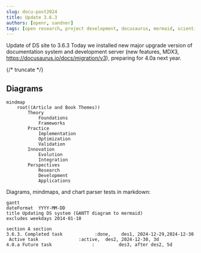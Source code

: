 ```yaml
---
slug: docu-post2024
title: Update 3.6.3
authors: [openr, sandner]
tags: [open research, project development, docusaurus, mermaid, scientific diagrams]
---
```


Update of DS site to 3.6.3
Today we installed new major upgrade version of documentation system and development server (new features, MDX3, https://docusaurus.io/docs/migration/v3), preparing for 4.0a next year.

{/* truncate */}

## Diagrams

```mermaid
mindmap
    root((Article and Book Themes))
        Theory
            Foundations
            Frameworks
        Practice
            Implementation
            Optimization
            Validation
        Innovation
            Evolution
            Integration
        Perspectives
            Research
            Development
            Applications
```

Diagrams, mindmaps, and chart parser tests in markdown:

```mermaid
gantt
dateFormat  YYYY-MM-DD
title Updating DS system (GANTT diagram to mermaid)
excludes weekdays 2014-01-10

section A section
3.6.3. Completed task            :done,    des1, 2024-12-29,2024-12-30
 Active task               :active,  des2, 2024-12-30, 3d
4.0.a Future task               :         des3, after des2, 5d
```
